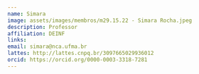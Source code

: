 ```yaml
---
name: Simara
image: assets/images/membros/m29.15.22 - Simara Rocha.jpeg
description: Professor
affiliation: DEINF
links:
email: simara@nca.ufma.br
lattes: http://lattes.cnpq.br/3097665029936012
orcid: https://orcid.org/0000-0003-3318-7281
---
```


